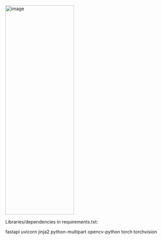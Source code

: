 <img width="213" height="653" alt="image" src="https://github.com/user-attachments/assets/25d1b03c-b3a2-4823-ab65-4dd9c1dd77bf" />

Libraries/dependencies in requirements.txt:

fastapi
uvicorn
jinja2
python-multipart
opencv-python
torch
torchvision

